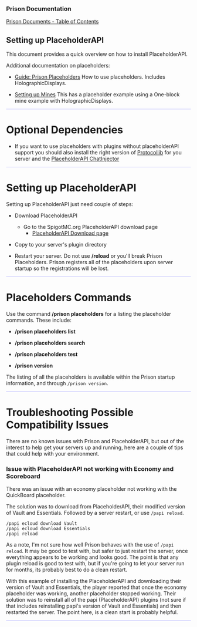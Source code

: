
### Prison Documentation 
[Prison Documents - Table of Contents](prison_docs_000_toc.md)

## Setting up PlaceholderAPI

This document provides a quick overview on how to install PlaceholderAPI.

Additional documentation on placeholders:

* [Guide: Prison Placeholders](prison_docs_310_guide_placeholders.md) 
	How to use placeholders. Includes HolographicDisplays.

* [Setting up Mines](prison_docs_101_setting_up_mines.md)
	This has a placeholder example using a One-block mine example with HolographicDisplays.


<hr style="height:1px; border:none; color:#aaf; background-color:#aaf;">



# Optional Dependencies

* If you want to use placeholders with plugins without placeholderAPI support you should also install the right version of [Protocollib](https://www.spigotmc.org/resources/protocollib.1997/) for you server and the [PlaceholderAPI ChatInjector](https://www.spigotmc.org/resources/chatinjector.38327/)


<hr style="height:1px; border:none; color:#aaf; background-color:#aaf;">



# Setting up PlaceholderAPI

Setting up PlaceholderAPI just need couple of steps:

* Download PlaceholderAPI
    - Go to the SpigotMC.org PlaceholderAPI download page
        - [PlaceholderAPI Download page](https://www.spigotmc.org/resources/placeholderapi.6245/)

* Copy to your server's plugin directory

* Restart your server. Do not use **/reload** or you'll break Prison Placeholders. Prison registers all of the placeholders upon server startup so the registrations will be lost.

<hr style="height:1px; border:none; color:#aaf; background-color:#aaf;">



# Placeholders Commands

Use the command **/prison placeholders** for a listing the placeholder commands.  These include:

* **/prison placeholders list**
* **/prison placeholders search <playerName> <pageNumber> <searchPatterns>**
* **/prison placeholders test <text>**

* **/prison version**

The listing of all the placeholders is available within the Prison startup information, and through `/prison version`.

<hr style="height:1px; border:none; color:#aaf; background-color:#aaf;">


# Troubleshooting Possible Compatibility Issues

There are no known issues with Prison and PlaceholderAPI, but out of the interest to help get your servers up and running, here are a couple of tips that could help with your environment.


<h3>Issue with PlaceholderAPI not working with Economy and Scoreboard</h3>

There was an issue with an economy placeholder not working with the QuickBoard placeholder.  

The solution was to download from PlaceholderAPI, their modified version of Vault and Essentials.  Followed by a server restart, or use `/papi reload`. 

```
/papi ecloud download Vault
/papi ecloud download Essentials
/papi reload
```

As a note, I'm not sure how well Prison behaves with the use of `/papi reload`.  It may be good to test with, but safer to just restart the server, once everything appears to be working and looks good.  The point is that any plugin reload is good to test with, but if you're going to let your server run for months, its probably best to do a clean restart.

With this example of installing the PlaceholderAPI and downloading their version of Vault and Essentials, the player reported that once the economy placeholder was working, another placeholder stopped working.  Their solution was to reinstall all of the papi (PlaceholderAPI) plugins (not sure if that includes reinstalling papi's version of Vault and Essentials) and then restarted the server.  The point here, is a clean start is probably helpful.


<hr style="height:1px; border:none; color:#aaf; background-color:#aaf;">
